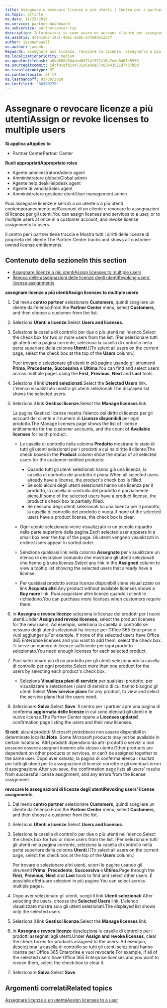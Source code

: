 ```yaml
---
title: Assegnare o revocare licenze a più utenti | Centro per i partner
ms.topic: article
ms.date: 11/25/2019
ms.service: partner-dashboard
ms.subservice: partnercenter-csp
description: Informazioni su come usare un account cliente per assegnare o revocare licenze e servizi a un utente o a più utenti contemporaneamente.
ms.assetid: 4c14c2b5-1431-4e6c-a505-a74503e1235f
author: jasonwhowell
ms.author: jasonh
Keywords: assegnare una licenza, revocare la licenza, assegnarla a più utenti,
ms.localizationpriority: medium
ms.openlocfilehash: a5dd688a5d4abd8d7f41921a16a7eda0467e5950
ms.sourcegitcommit: 5dcf8cefd2c4731c6a80e57c65b43521d7c37b6d
ms.translationtype: MT
ms.contentlocale: it-IT
ms.lasthandoff: 03/30/2020
ms.locfileid: "80390270"
---
```

# <a name="assign-or-revoke-licenses-to-multiple-users"></a><span data-ttu-id="b4ad7-104">Assegnare o revocare licenze a più utenti</span><span class="sxs-lookup"><span data-stu-id="b4ad7-104">Assign or revoke licenses to multiple users</span></span>

<span data-ttu-id="b4ad7-105">**Si applica a**</span><span class="sxs-lookup"><span data-stu-id="b4ad7-105">**Applies to**</span></span>

- <span data-ttu-id="b4ad7-106">Partner Center</span><span class="sxs-lookup"><span data-stu-id="b4ad7-106">Partner Center</span></span>

<span data-ttu-id="b4ad7-107">**Ruoli appropriati**</span><span class="sxs-lookup"><span data-stu-id="b4ad7-107">**Appropriate roles**</span></span>

- <span data-ttu-id="b4ad7-108">Agente amministratore</span><span class="sxs-lookup"><span data-stu-id="b4ad7-108">Admin agent</span></span>
- <span data-ttu-id="b4ad7-109">Amministratore globale</span><span class="sxs-lookup"><span data-stu-id="b4ad7-109">Global admin</span></span>
- <span data-ttu-id="b4ad7-110">Agente help desk</span><span class="sxs-lookup"><span data-stu-id="b4ad7-110">Helpdesk agent</span></span>
- <span data-ttu-id="b4ad7-111">Agente di vendita</span><span class="sxs-lookup"><span data-stu-id="b4ad7-111">Sales agent</span></span>
- <span data-ttu-id="b4ad7-112">Amministratore gestione utenti</span><span class="sxs-lookup"><span data-stu-id="b4ad7-112">User management admin</span></span>

<span data-ttu-id="b4ad7-113">Puoi assegnare licenze e servizi a un utente o a più utenti contemporaneamente nell'account di un cliente e revocare le assegnazioni di licenze per gli utenti.</span><span class="sxs-lookup"><span data-stu-id="b4ad7-113">You can assign licenses and services to a user, or to multiple users at once in a customer account, and revoke license assignments to users.</span></span>

<span data-ttu-id="b4ad7-114">Il centro per i partner tiene traccia e Mostra tutti i diritti delle licenze di proprietà del cliente.</span><span class="sxs-lookup"><span data-stu-id="b4ad7-114">The Partner Center tracks and shows all customer-owned license entitlements.</span></span>

## <a name="in-this-section"></a><span data-ttu-id="b4ad7-115">Contenuto della sezione</span><span class="sxs-lookup"><span data-stu-id="b4ad7-115">In this section</span></span>


- [<span data-ttu-id="b4ad7-116">Assegnare licenze a più utenti</span><span class="sxs-lookup"><span data-stu-id="b4ad7-116">Assign licenses to multiple users</span></span>](#assign-licenses-to-groups)
- [<span data-ttu-id="b4ad7-117">Revoca delle assegnazioni delle licenze degli utenti</span><span class="sxs-lookup"><span data-stu-id="b4ad7-117">Revoking users' license assignments</span></span>](#revoking-licenses)

<a href="" id="assign-licenses-to-groups"></a>
<span data-ttu-id="b4ad7-118">**assegnare licenze a più utenti**</span><span class="sxs-lookup"><span data-stu-id="b4ad7-118">**Assign licenses to multiple users**</span></span>

1. <span data-ttu-id="b4ad7-119">Dal menu **centro partner** selezionare **Customers**, quindi scegliere un cliente dall'elenco.</span><span class="sxs-lookup"><span data-stu-id="b4ad7-119">From the **Partner Center** menu, select **Customers**, and then choose a customer from the list.</span></span>

2. <span data-ttu-id="b4ad7-120">Seleziona **Utenti e licenze**.</span><span class="sxs-lookup"><span data-stu-id="b4ad7-120">Select **Users and licenses**.</span></span>

3. <span data-ttu-id="b4ad7-121">Seleziona la casella di controllo per due o più utenti nell'elenco.</span><span class="sxs-lookup"><span data-stu-id="b4ad7-121">Select the check box for two or more users from the list.</span></span> <span data-ttu-id="b4ad7-122">(Per selezionare tutti gli utenti nella pagina corrente, seleziona la casella di controllo nella parte superiore della colonna **Utenti**.)</span><span class="sxs-lookup"><span data-stu-id="b4ad7-122">(To select all users on the current page, select the check box at the top of the **Users** column.)</span></span>

    <span data-ttu-id="b4ad7-123">Puoi trovare e selezionare gli utenti in più pagine usando gli strumenti **Prima**, **Precedente**, **Successiva** e **Ultima**.</span><span class="sxs-lookup"><span data-stu-id="b4ad7-123">You can find and select users across multiple pages using the **First**, **Previous**, **Next** and **Last** tools.</span></span>

4. <span data-ttu-id="b4ad7-124">Seleziona il link **Utenti selezionati**.</span><span class="sxs-lookup"><span data-stu-id="b4ad7-124">Select the **Selected Users** link.</span></span> <span data-ttu-id="b4ad7-125">L'elenco visualizzato mostra gli utenti selezionati.</span><span class="sxs-lookup"><span data-stu-id="b4ad7-125">The displayed list shows the selected users.</span></span>

5. <span data-ttu-id="b4ad7-126">Seleziona il link **Gestisci licenze**.</span><span class="sxs-lookup"><span data-stu-id="b4ad7-126">Select the **Manage licenses** link.</span></span>

    <span data-ttu-id="b4ad7-127">La pagina Gestisci licenze mostra l'elenco dei diritti di licenza per gli account del cliente e il numero di **Licenze disponibili** per ogni prodotto.</span><span class="sxs-lookup"><span data-stu-id="b4ad7-127">The Manage licenses page shows the list of license entitlements for the customer accounts, and the count of **Available licenses** for each product.</span></span>

    -   <span data-ttu-id="b4ad7-128">Le caselle di controllo nella colonna **Prodotto** mostrano lo stato di tutti gli utenti selezionati per i prodotti a cui ha diritto il cliente:</span><span class="sxs-lookup"><span data-stu-id="b4ad7-128">The check boxes in the **Product** column show the status of all selected users for the customer-entitled products:</span></span>

        -   <span data-ttu-id="b4ad7-129">Quando tutti gli utenti selezionati hanno già una licenza, la casella di controllo del prodotto è piena.</span><span class="sxs-lookup"><span data-stu-id="b4ad7-129">When all selected users already have a license, the product's check box is filled.</span></span>
        -   <span data-ttu-id="b4ad7-130">Se solo alcuni degli utenti selezionati hanno una licenza per il prodotto, la casella di controllo del prodotto è parzialmente piena.</span><span class="sxs-lookup"><span data-stu-id="b4ad7-130">If some of the selected users have a product license, the product's check box is partially filled.</span></span>
        -   <span data-ttu-id="b4ad7-131">Se nessuno degli utenti selezionati ha una licenza per il prodotto, la casella di controllo del prodotto è vuota.</span><span class="sxs-lookup"><span data-stu-id="b4ad7-131">If none of the selected users have a product license, the check box is clear.</span></span>
    -   <span data-ttu-id="b4ad7-132">Ogni utente selezionato viene visualizzato in un piccolo riquadro nella parte superiore della pagina.</span><span class="sxs-lookup"><span data-stu-id="b4ad7-132">Each selected user appears in a small box near the top of the page.</span></span> <span data-ttu-id="b4ad7-133">Gli utenti vengono visualizzati in ordine.</span><span class="sxs-lookup"><span data-stu-id="b4ad7-133">Users appear in sorted order.</span></span>

    -   <span data-ttu-id="b4ad7-134">Seleziona qualsiasi link nella colonna **Assegnate** per visualizzare un elenco di descrizioni comando che mostrano gli utenti selezionati che hanno già una licenza.</span><span class="sxs-lookup"><span data-stu-id="b4ad7-134">Select any link in the **Assigned** column to view a tooltip list showing the selected users that already have a license.</span></span>

    -   <span data-ttu-id="b4ad7-135">Per qualsiasi prodotto senza licenze disponibili viene visualizzato un link **Acquista altri**.</span><span class="sxs-lookup"><span data-stu-id="b4ad7-135">Any product without available licenses shows a **Buy more** link.</span></span> <span data-ttu-id="b4ad7-136">Puoi acquistare altre licenze quando i clienti le richiedono.</span><span class="sxs-lookup"><span data-stu-id="b4ad7-136">You can purchase more licenses when customers require them.</span></span>

6.  <span data-ttu-id="b4ad7-137">In **Assegna e revoca licenze** seleziona le licenze dei prodotti per i nuovi utenti.</span><span class="sxs-lookup"><span data-stu-id="b4ad7-137">Under **Assign and revoke licenses**, select the product licenses for the new users.</span></span> <span data-ttu-id="b4ad7-138">Ad esempio, seleziona la casella di controllo se nessuno degli utenti selezionati ha licenze per Office 365 Enterprise e vuoi aggiungerle.</span><span class="sxs-lookup"><span data-stu-id="b4ad7-138">For example, if none of the selected users have Office 365 Enterprise licenses and you want to add them, select the check box.</span></span> <span data-ttu-id="b4ad7-139">Ti serve un numero di licenze sufficiente per ogni prodotto selezionato.</span><span class="sxs-lookup"><span data-stu-id="b4ad7-139">You need enough licenses for each selected product.</span></span>

7. <span data-ttu-id="b4ad7-140">Puoi selezionare più di un prodotto per gli utenti selezionando la casella di controllo per ogni prodotto.</span><span class="sxs-lookup"><span data-stu-id="b4ad7-140">Select more than one product for the users by selecting each product's check box.</span></span>
    -   <span data-ttu-id="b4ad7-141">Seleziona **Visualizza piani di servizio** per qualsiasi prodotto, per visualizzare e selezionare i piani di servizio di cui hanno bisogno gli utenti.</span><span class="sxs-lookup"><span data-stu-id="b4ad7-141">Select **View service plans** for any product, to view and select the service plans that the users need.</span></span>

8. <span data-ttu-id="b4ad7-142">Selezionare **Salva**.</span><span class="sxs-lookup"><span data-stu-id="b4ad7-142">Select **Save**.</span></span> <span data-ttu-id="b4ad7-143">Il centro per i partner apre una pagina di conferma **aggiornata delle licenze** in cui sono elencati gli utenti e le nuove licenze.</span><span class="sxs-lookup"><span data-stu-id="b4ad7-143">The Partner Center opens a **Licenses updated** confirmation page listing the users and their new licenses.</span></span>

<span data-ttu-id="b4ad7-144">**Si noti**  alcuni prodotti Microsoft potrebbero non essere disponibili in determinate località.</span><span class="sxs-lookup"><span data-stu-id="b4ad7-144">**Note**  Some Microsoft products may not be available in certain locations.</span></span> <span data-ttu-id="b4ad7-145">Altri prodotti dipendono da altri prodotti o servizi o non possono essere assegnati insieme allo stesso utente.</span><span class="sxs-lookup"><span data-stu-id="b4ad7-145">Other products are dependent on other products or services, or can't be assigned together to the same user.</span></span> <span data-ttu-id="b4ad7-146">Dopo aver salvato, la pagina di conferma elenca i risultati per tutti gli utenti per le assegnazioni di licenze corrette e gli eventuali errori d assegnazione.</span><span class="sxs-lookup"><span data-stu-id="b4ad7-146">After you save, the confirmation page lists all users' results from successful license assignment, and any errors from the license assignment.</span></span>


<a href="" id="revoking-licenses"></a>
<span data-ttu-id="b4ad7-147">**revocare le assegnazioni di licenze degli utenti**</span><span class="sxs-lookup"><span data-stu-id="b4ad7-147">**Revoking users' license assignments**</span></span>

1. <span data-ttu-id="b4ad7-148">Dal menu **centro partner** selezionare **Customers**, quindi scegliere un cliente dall'elenco.</span><span class="sxs-lookup"><span data-stu-id="b4ad7-148">From the **Partner Center** menu, select **Customers**, and then choose a customer from the list.</span></span>

2. <span data-ttu-id="b4ad7-149">Seleziona **Utenti e licenze**.</span><span class="sxs-lookup"><span data-stu-id="b4ad7-149">Select **Users and licenses**.</span></span>

3. <span data-ttu-id="b4ad7-150">Seleziona la casella di controllo per due o più utenti nell'elenco.</span><span class="sxs-lookup"><span data-stu-id="b4ad7-150">Select the check box for two or more users from the list.</span></span> <span data-ttu-id="b4ad7-151">(Per selezionare tutti gli utenti nella pagina corrente, seleziona la casella di controllo nella parte superiore della colonna **Utenti**.)</span><span class="sxs-lookup"><span data-stu-id="b4ad7-151">(To select all users on the current page, select the check box at the top of the **Users** column.)</span></span>

    <span data-ttu-id="b4ad7-152">Per trovare e selezionare altri utenti, scorri le pagine usando gli strumenti **Prima**, **Precedente**, **Successiva** e **Ultima**.</span><span class="sxs-lookup"><span data-stu-id="b4ad7-152">Page through the **First**, **Previous**, **Next** and **Last** tools to find and select other users.</span></span> <span data-ttu-id="b4ad7-153">È possibile effettuare selezioni in più pagine.</span><span class="sxs-lookup"><span data-stu-id="b4ad7-153">You can select across multiple pages.</span></span>

4. <span data-ttu-id="b4ad7-154">Dopo aver selezionato gli utenti, scegli il link **Utenti selezionati**.</span><span class="sxs-lookup"><span data-stu-id="b4ad7-154">After selecting the users, choose the **Selected Users** link.</span></span> <span data-ttu-id="b4ad7-155">L'elenco visualizzato mostra solo gli utenti selezionati.</span><span class="sxs-lookup"><span data-stu-id="b4ad7-155">The displayed list shows only the selected users.</span></span>

5. <span data-ttu-id="b4ad7-156">Seleziona il link **Gestisci licenze**.</span><span class="sxs-lookup"><span data-stu-id="b4ad7-156">Select the **Manage licenses** link.</span></span>

6. <span data-ttu-id="b4ad7-157">In **Assegna e revoca licenze** deseleziona le caselle di controllo per i prodotti assegnati agli utenti.</span><span class="sxs-lookup"><span data-stu-id="b4ad7-157">Under **Assign and revoke licenses**, clear the check boxes for products assigned to the users.</span></span> <span data-ttu-id="b4ad7-158">Ad esempio, deseleziona la casella di controllo se tutti gli utenti selezionati hanno licenze per Office 365 Enterprise e vuoi revocarle.</span><span class="sxs-lookup"><span data-stu-id="b4ad7-158">For example, if all of the selected users have Office 365 Enterprise licenses and you want to revoke them, select the check box to clear it.</span></span>

7. <span data-ttu-id="b4ad7-159">Selezionare **Salva**.</span><span class="sxs-lookup"><span data-stu-id="b4ad7-159">Select **Save**.</span></span>

## <a name="related-topics"></a><span data-ttu-id="b4ad7-160">Argomenti correlati</span><span class="sxs-lookup"><span data-stu-id="b4ad7-160">Related topics</span></span>

[<span data-ttu-id="b4ad7-161">Assegnare licenze a un utente</span><span class="sxs-lookup"><span data-stu-id="b4ad7-161">Assign licenses to a user</span></span>](assign-licenses-to-users.md)